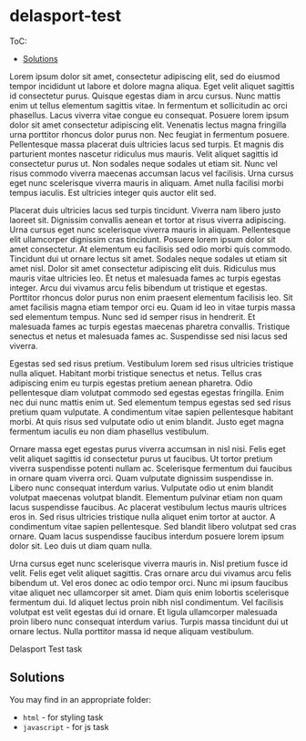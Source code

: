 # delasport-test

ToC:
* [Solutions](#solutions)

Lorem ipsum dolor sit amet, consectetur adipiscing elit, sed do eiusmod tempor incididunt ut labore et dolore magna aliqua. Eget velit aliquet sagittis id consectetur purus. Quisque egestas diam in arcu cursus. Nunc mattis enim ut tellus elementum sagittis vitae. In fermentum et sollicitudin ac orci phasellus. Lacus viverra vitae congue eu consequat. Posuere lorem ipsum dolor sit amet consectetur adipiscing elit. Venenatis lectus magna fringilla urna porttitor rhoncus dolor purus non. Nec feugiat in fermentum posuere. Pellentesque massa placerat duis ultricies lacus sed turpis. Et magnis dis parturient montes nascetur ridiculus mus mauris. Velit aliquet sagittis id consectetur purus ut. Non sodales neque sodales ut etiam sit. Nunc vel risus commodo viverra maecenas accumsan lacus vel facilisis. Urna cursus eget nunc scelerisque viverra mauris in aliquam. Amet nulla facilisi morbi tempus iaculis. Est ultricies integer quis auctor elit sed.

Placerat duis ultricies lacus sed turpis tincidunt. Viverra nam libero justo laoreet sit. Dignissim convallis aenean et tortor at risus viverra adipiscing. Urna cursus eget nunc scelerisque viverra mauris in aliquam. Pellentesque elit ullamcorper dignissim cras tincidunt. Posuere lorem ipsum dolor sit amet consectetur. At elementum eu facilisis sed odio morbi quis commodo. Tincidunt dui ut ornare lectus sit amet. Sodales neque sodales ut etiam sit amet nisl. Dolor sit amet consectetur adipiscing elit duis. Ridiculus mus mauris vitae ultricies leo. Et netus et malesuada fames ac turpis egestas integer. Arcu dui vivamus arcu felis bibendum ut tristique et egestas. Porttitor rhoncus dolor purus non enim praesent elementum facilisis leo. Sit amet facilisis magna etiam tempor orci eu. Quam id leo in vitae turpis massa sed elementum tempus. Nunc sed id semper risus in hendrerit. Et malesuada fames ac turpis egestas maecenas pharetra convallis. Tristique senectus et netus et malesuada fames ac. Suspendisse sed nisi lacus sed viverra.

Egestas sed sed risus pretium. Vestibulum lorem sed risus ultricies tristique nulla aliquet. Habitant morbi tristique senectus et netus. Tellus cras adipiscing enim eu turpis egestas pretium aenean pharetra. Odio pellentesque diam volutpat commodo sed egestas egestas fringilla. Enim nec dui nunc mattis enim ut. Sed elementum tempus egestas sed sed risus pretium quam vulputate. A condimentum vitae sapien pellentesque habitant morbi. At quis risus sed vulputate odio ut enim blandit. Justo eget magna fermentum iaculis eu non diam phasellus vestibulum.

Ornare massa eget egestas purus viverra accumsan in nisl nisi. Felis eget velit aliquet sagittis id consectetur purus ut faucibus. Ut tortor pretium viverra suspendisse potenti nullam ac. Scelerisque fermentum dui faucibus in ornare quam viverra orci. Quam vulputate dignissim suspendisse in. Libero nunc consequat interdum varius. Vulputate odio ut enim blandit volutpat maecenas volutpat blandit. Elementum pulvinar etiam non quam lacus suspendisse faucibus. Ac placerat vestibulum lectus mauris ultrices eros in. Sed risus ultricies tristique nulla aliquet enim tortor at auctor. A condimentum vitae sapien pellentesque. Sed blandit libero volutpat sed cras ornare. Quam lacus suspendisse faucibus interdum posuere lorem ipsum dolor sit. Leo duis ut diam quam nulla.

Urna cursus eget nunc scelerisque viverra mauris in. Nisl pretium fusce id velit. Felis eget velit aliquet sagittis. Cras ornare arcu dui vivamus arcu felis bibendum ut. Vel eros donec ac odio tempor orci. Nunc mi ipsum faucibus vitae aliquet nec ullamcorper sit amet. Diam quis enim lobortis scelerisque fermentum dui. Id aliquet lectus proin nibh nisl condimentum. Vel facilisis volutpat est velit egestas dui id ornare. Et ligula ullamcorper malesuada proin libero nunc consequat interdum varius. Turpis massa tincidunt dui ut ornare lectus. Nulla porttitor massa id neque aliquam vestibulum.

Delasport Test task

## Solutions

You may find in an appropriate folder:
* `html` - for styling task
* `javascript` - for js task
